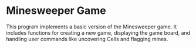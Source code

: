 #  Minesweeper Game 
This program implements a basic version of the Minesweeper game. It includes functions for creating a new game, displaying the game board, and handling user commands like uncovering Cells and flagging mines.
